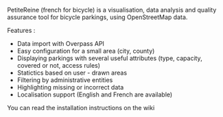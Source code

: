 PetiteReine (french for bicycle) is a visualisation, data analysis and quality assurance tool for bicycle parkings, using OpenStreetMap data.

Features : 
* Data import with Overpass API
* Easy configuration for a small area (city, county)
* Displaying parkings with several useful attributes (type, capacity, covered or not, access rules)
* Statictics based on user - drawn areas
* Filtering by administrative entities
* Highlighting missing or incorrect data
* Localisation support (English and French are available)

You can read the installation instructions on the wiki
